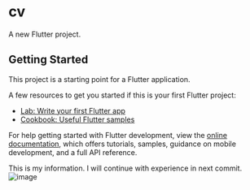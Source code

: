 # cv

A new Flutter project.

## Getting Started

This project is a starting point for a Flutter application.

A few resources to get you started if this is your first Flutter project:

- [Lab: Write your first Flutter app](https://docs.flutter.dev/get-started/codelab)
- [Cookbook: Useful Flutter samples](https://docs.flutter.dev/cookbook)

For help getting started with Flutter development, view the
[online documentation](https://docs.flutter.dev/), which offers tutorials,
samples, guidance on mobile development, and a full API reference.

This is my information. I will continue with experience in next commit.
![image](https://github.com/xuanduy97/cv/assets/69580367/378be73c-8a09-4dde-b482-2b973ee4a2c9)
